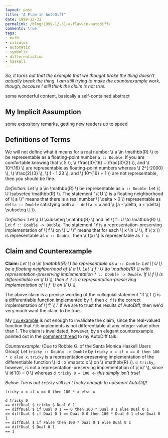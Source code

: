```yaml
---
layout: post
title: "A Flaw in AutoDiff"
date: 1999-12-31
permalink: /blog/1999-12-31-a-flaw-in-autodiff/
comments: true
tags:
- math
- calculus
- automatic
- symbolic
- differentiation
- haskell
---
```


_So, it turns out that the example that we thought broke the thing doesn't actually break the thing. I am still trying to make the counterexample work, though, because I still think the claim is not true._

some wonderful content, basically a self-contained abstract

<!--break-->

## My Implicit Assumption

some expository remarks, getting new readers up to speed

## Definitions of Terms

We will not define what it means for a real number \\( a \in \mathbb{R} \\) to be representable as a floating-point number `a :: Double`. If you are comfortable knowing that \\( 5 \\), \\( \frac{3}{16} + \frac{3}{2} \\), and \\( 10^{16} \\) are representable as floating-point numbers whereas \\( 2^{-2000} \\), \\( \frac{2}{3} \\), \\( 1 - 1.23 \\), and \\( 10^{16} + 1 \\) are not representable, then you should be fine.

*Definition:* Let \\( a \in \mathbb{R} \\) be representable as `a :: Double`. Let \\( U \subseteq \mathbb{R} \\). The statement "\\( U \\) is a floating neighborhood of \\( a \\)" means that there is a real number \\( \delta > 0 \\) representable as `delta :: Double` satisfying both `a - delta < a` and \\( [a - \delta, a + \delta] \subseteq U \\).

*Definition:* Let \\( U \subseteq \mathbb{R} \\) and let \\( f : U \to \mathbb{R} \\). Let `f :: Double -> Double`. The statement "`f` is a representation-preserving implementation of \\( f \\) on \\( U \\)" means that for each \\( x \in U \\), if \\( x \\) is representable as `x :: Double`, then \\( f(x) \\) is representable as `f x`.

## Claim and Counterexample

**Claim:** _Let \\( a \in \mathbb{R} \\) be representable as `a :: Double`. Let \\( U \\) be a floating neighborhood of \\( a \\). Let \\( f : U \to \mathbb{R} \\) with representation-preserving implementation `f :: Double -> Double`. If \\( f \\) is differentiable on \\( U \\), then `d f` is a representation-preserving implementation of \\( f' \\) on \\( U \\)._

The above claim is a precise wording of the colloquial statement "if \\( f \\) is a differentiable function implemented by `f`, then `d f` is the correct implementation of \\( f' \\)." If we are to trust the results of AutoDiff, then we'd very much want the claim to be true.

My [`fib` example][2] is not enough to invalidate the claim, since the real-valued function that `fib` implements is not differentiable at any integer value other than 1. The claim is invalidated, however, by an elegant counterexample pointed out in the [comment thread][1] to my AutoDiff talk.

*Counterexample:* (Due to Robbie G. of the Santa Monica Haskell Users Group) Let `tricky :: Double -> Double` by `tricky x = if x == 0 then 100 * x else x`. `tricky` is a representation-preserving implementation of the differentiable function \\( id : x \mapsto x \\) on \\( \mathbb{R} \\). `d tricky`, however, is not a representation-preserving implementation of \\( id' \\), since \\( id'(0) = 0 \\) whereas `d tricky 0 = 100`. _<- this simply isn't true!_

_Below: Turns out `tricky` still isn't tricky enough to outsmart AutoDiff!_

```
tricky x = if x == 0 then 100 * x else x

d tricky 0
== diffDual $ tricky $ Dual 0 1
== diffDual $ if Dual 0 1 == 0 then 100 * Dual 0 1 else Dual 0 1
== diffDual $ if Dual 0 1 == Dual 0 0 then 100 * Dual 0 1 else Dual 0 1
== diffDual $ if False then 100 * Dual 0 1 else Dual 0 1
== diffDual $ Dual 0 1
== 1
```

  [1]: http://www.meetup.com/santa-monica-haskell/events/231209938/
  [2]: http://github.com/friedbrice/AutoDiff/blob/master/src/Examples.hs
